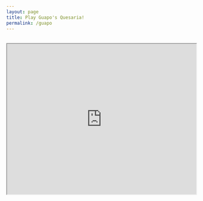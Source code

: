 ```yaml
---
layout: page
title: Play Guapo's Quesaria!
permalink: /guapo
---
```


<br>
<iframe src="https://editor.p5js.org/Guapo/full/iH_OXuZM-" height = 400 style="width:100%;"></iframe>

